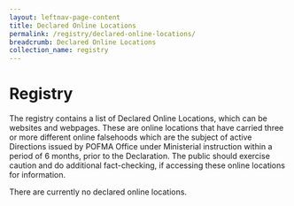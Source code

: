```yaml
---
layout: leftnav-page-content
title: Declared Online Locations
permalink: /registry/declared-online-locations/
breadcrumb: Declared Online Locations
collection_name: registry
---
```


# Registry


The registry contains a list of Declared Online Locations, which can be websites and webpages. 
These are online locations that have carried three or more different online falsehoods which are the subject of active Directions issued by POFMA Office under Ministerial instruction within a period of 6 months, prior to the Declaration.
The public should exercise caution and do additional fact-checking, if accessing these online locations for information. 

There are currently no declared online locations.
